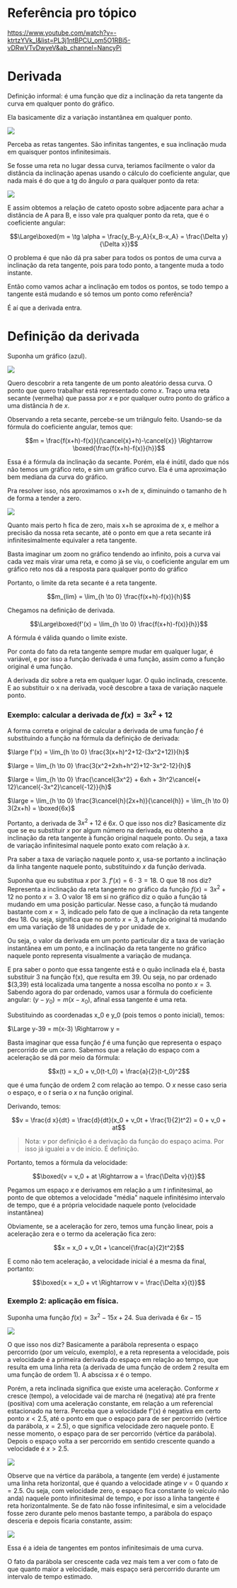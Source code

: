# Referência pro tópico

https://www.youtube.com/watch?v=-ktrtzYVk_I&list=PL3j1ntBPCU_om5O1RBi5-vDRwVTvDwyeV&ab_channel=NancyPi

# Derivada

Definição informal: é uma função que diz a inclinação da reta tangente da curva em qualquer ponto do gráfico.

Ela basicamente diz a variação instantânea em qualquer ponto.

![](2023-03-20-15-01-22.png)

Perceba as retas tangentes. São infinitas tangentes, e sua inclinação muda em quaisquer pontos infinitesimais.

Se fosse uma reta no lugar dessa curva, teriamos facilmente o valor da distância da inclinação apenas usando o cálculo do coeficiente angular, que nada mais é do que a tg do ângulo $\alpha$ para qualquer ponto da reta:

![](2023-03-20-15-09-49.png)

E assim obtemos a relação de cateto oposto sobre adjacente para achar a distância de A para B, e isso vale pra qualquer ponto da reta, que é o coeficiente angular:

$$\Large\boxed{m = \tg \alpha = \frac{y_B-y_A}{x_B-x_A} = \frac{\Delta y}{\Delta x}}$$

O problema é que não dá pra saber para todos os pontos de uma curva a inclinação da reta tangente, pois para todo ponto, a tangente muda a todo instante.

Então como vamos achar a inclinação em todos os pontos, se todo tempo a tangente está mudando e só temos um ponto como referência?

É aí que a derivada entra.

# Definição da derivada

Suponha um gráfico (azul).

![](2023-03-20-15-29-52.png)

 Quero descobrir a reta tangente de um ponto aleatório dessa curva. O ponto que quero trabalhar está representado como $x$. Traço uma reta secante (vermelha) que passa por $x$ e por qualquer outro ponto do gráfico a uma distância $h$ de $x$.

 Observando a reta secante, percebe-se um triângulo feito. Usando-se da fórmula do coeficiente angular, temos que:

$$m = \frac{f(x+h)-f(x)}{(\cancel{x}+h)-\cancel{x}} \Rightarrow \boxed{\frac{f(x+h)-f(x)}{h}}$$

Essa é a fórmula da inclinação da secante. Porém, ela é inútil, dado que nós não temos um gráfico reto, e sim um gráfico curvo. Ela é uma aproximação bem mediana da curva do gráfico.


Pra resolver isso, nós aproximamos o x+h de x, diminuindo o tamanho de h de forma a tender a zero.

![](2023-03-20-15-53-00.png)

Quanto mais perto h fica de zero, mais x+h se aproxima de x, e melhor a precisão da nossa reta secante, até o ponto em que a reta secante irá infinitesimalmente equivaler a reta tangente. 

Basta imaginar um zoom no gráfico tendendo ao infinito, pois a curva vai cada vez mais virar uma reta, e como já se viu, o coeficiente angular em um gráfico reto nos dá a resposta para qualquer ponto do gráfico

Portanto, o limite da reta secante é a reta tangente.

$$m_{lim} = \lim_{h \to 0} \frac{f(x+h)-f(x)}{h}$$

Chegamos na definição de derivada.

$$\Large\boxed{f'(x) = \lim_{h \to 0} \frac{f(x+h)-f(x)}{h}}$$

A fórmula é válida quando o limite existe.

Por conta do fato da reta tangente sempre mudar em qualquer lugar, é variável, e por isso a função derivada é uma função, assim como a função original é uma função.

A derivada diz sobre a reta em qualquer lugar. O quão inclinada, crescente. E ao substituir o x na derivada, você descobre a taxa de variação naquele ponto.

### Exemplo: calcular a derivada de $f(x) = 3x^2 + 12$

A forma correta e original de calcular a derivada de uma função $f$ é substituindo a função na fórmula da definição de derivada:

$\large f'(x) = \lim_{h \to 0} \frac{3(x+h)^2+12-(3x^2+12)}{h}$

$\large = \lim_{h \to 0} \frac{3(x^2+2xh+h^2)+12-3x^2-12}{h}$

$\large = \lim_{h \to 0} \frac{\cancel{3x^2} + 6xh + 3h^2\cancel{+ 12}\cancel{-3x^2}\cancel{-12}}{h}$

$\large = \lim_{h \to 0} \frac{3\cancel{h}(2x+h)}{\cancel{h}} = \lim_{h \to 0} 3(2x+h) = \boxed{6x}$

Portanto, a derivada de $3x^2 + 12$ é $6x$. O que isso nos diz? Basicamente diz que se eu substituir $x$ por algum número na derivada, eu obtenho a inclinação da reta tangente à função original naquele ponto. Ou seja, a taxa de variação infinitesimal naquele ponto exato com relação à $x$.

Pra saber a taxa de variação naquele ponto $x$, usa-se portanto a inclinação da linha tangente naquele ponto, substituindo $x$ da função derivada.

Suponha que eu substitua $x$ por 3. $f'(x) = 6 \cdot 3 = 18$. O que 18 nos diz? Representa a inclinação da reta tangente no gráfico da função $f(x) = 3x^2 + 12$ no ponto $x = 3$. O valor 18 em si no gráfico diz o quão a função tá mudando em uma posição particular. Nesse caso, a função tá mudando bastante com $x = 3$, indicado pelo fato de que a inclinação da reta tangente deu 18. Ou seja, significa que no ponto $x = 3$, a função original tá mudando em uma variação de 18 unidades de y por unidade de x.

Ou seja, o valor da derivada em um ponto particular diz a taxa de variação instantânea em um ponto, e a inclinação da reta tangente no gráfico naquele ponto representa visualmente a variação de mudança.

E pra saber o ponto que essa tangente está e o quão inclinada ela é, basta substituir 3 na função f(x), que resulta em 39. Ou seja, no par ordenado $(3,39) está localizada uma tangente a nossa escolha no ponto $x = 3$. Sabendo agora do par ordenado, vamos usar a fórmula do coeficiente angular: $(y-y_0) = m(x-x_0)$, afinal essa tangente é uma reta.

Substituindo as coordenadas x_0 e y_0 (pois temos o ponto inicial), temos:

$\Large y-39 = m(x-3) \Rightarrow y = 

Basta imaginar que essa função $f$ é uma função que representa o espaço percorrido de um carro. Sabemos que a relação do espaço com a aceleração se dá por meio da fórmula:

$$x(t) = x_0 + v_0(t-t_0) + \frac{a}{2}(t-t_0)^2$$

que é uma função de ordem 2 com relação ao tempo. O $x$ nesse caso seria o espaço, e o $t$ seria o $x$ na função original.

Derivando, temos:

$$v = \frac{d x}{dt} = \frac{d}{dt}(x_0 + v_0t + \frac{1}{2}t^2) = 0 + v_0 + at$$

> Nota: $v$ por definição é a derivação da função do espaço acima. Por isso já igualei a v de início. É definição.

Portanto, temos a fórmula da velocidade:

$$\boxed{v = v_0 + at \Rightarrow a = \frac{\Delta v}{t}}$$

Pegamos um espaço $x$ e derivamos em relação a um $t$ infinitesimal, ao ponto de que obtemos a velocidade "média" naquele infinitésimo intervalo de tempo, que é a própria velocidade naquele ponto (velocidade instantânea)

Obviamente, se a aceleração for zero, temos uma função linear, pois a aceleração zera e o termo da aceleração fica zero:

$$x = x_0 + v_0t + \cancel{\frac{a}{2}t^2}$$

E como não tem aceleração, a velocidade inicial é a mesma da final, portanto:

$$\boxed{x = x_0 + vt \Rightarrow v = \frac{\Delta x}{t}}$$


### Exemplo 2: aplicação em física.

Suponha uma função $f(x) = 3x^{2}-15x+24$. Sua derivada é $6x-15$

![](2023-03-21-09-27-15.png)

O que isso nos diz? Basicamente a parábola representa o espaço percorrido (por um veículo, exemplo), e a reta representa a velocidade, pois a velocidade é a primeira derivada do espaço em relação ao tempo, que resulta em uma linha reta (a derivada de uma função de ordem 2 resulta em uma função de ordem 1). A abscissa $x$ é o tempo.

Porém, a reta inclinada significa que existe uma aceleração. Conforme $x$ cresce (tempo), a velocidade vai de marcha ré (negativa) até pra frente (positiva) com uma aceleração constante, em relação a um referencial estacionado na terra. Perceba que a velocidade f'(x) é negativa em certo ponto $x < 2.5$, até o ponto em que o espaço para de ser percorrido (vértice da parábola, $x = 2.5$), o que significa velocidade zero naquele ponto. E nesse momento, o espaço para de ser percorrido (vértice da parábola). Depois o espaço volta a ser percorrido em sentido crescente quando a velocidade é $x > 2.5$.

![](2023-03-21-09-40-34.png)

Observe que na vértice da parábola, a tangente (em verde) é justamente uma linha reta horizontal, que é quando a velocidade atinge $v = 0$ quando $x = 2.5$. Ou seja, com velocidade zero, o espaço fica constante (o veículo não anda) naquele ponto infinitesimal de tempo, e por isso a linha tangente é reta horizontalmente. Se de fato não fosse infinitesimal, e sim a velocidade fosse zero durante pelo menos bastante tempo, a parábola do espaço desceria e depois ficaria constante, assim:

![](2023-03-21-09-52-26.png)

Essa é a ideia de tangentes em pontos infinitesimais de uma curva.

O fato da parábola ser crescente cada vez mais tem a ver com o fato de que quanto maior a velocidade, mais espaço será percorrido durante um intervalo de tempo estimado.